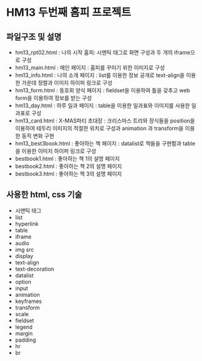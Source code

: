 # HM13 두번째 홈피 프로젝트 

## 파일구조 및 설명
* hm13_rpt02.html : 나의 시작 홈피: 시멘틱 태그로 화면 구성과 두 개의 iframe으로 구성
* hm13_main.html : 메인 페이지 : 홈피를 꾸미기 위한 이미지로 구성
* hm13_info.html : 나의 소개 페이지 : list를 이용한 정보 공개로 text-align을 이용한 가운데 정렬과 이미지 하이퍼 링크로 구성
* hm13_form.html : 동호회 양식 페이지 :  fieldset을 이용하여 틀을 갖추고 web form을 이용하여 정보를 받는 구성
* hm13_day.html : 하루 일과 페이지 : table을 이용한 일과표와 이미지를 사용한 일과표로 구성
* hm13_card.html : X-MAS파티 초대장 : 크리스마스 트리와 장식들을 position을 이용하여 테두리 이미지의 적절한 위치로 구성과 animation 과 transform을 이용한 동적 변화 구현
* hm13_best3book.html : 좋아하는 책 페이지 : datalist로 책들을 구현함과 table을 이용한 이미지 하이퍼 링크로 구성
 * bestbook1.html : 좋아하는 책 1의 설명 페이지
 * bestbook2.html : 좋아하는 책 2의 설명 페이지
 * bestbook3.html : 좋아하는 책 3의 설명 페이지
## 사용한 html, css 기술 
* 시맨틱 태그
* list
* hyperlink
* table
* iframe
* audio
* img src
* display
* text-align
* text-decoration
* datalist
* option
* input
* animation
* keyframes
* transform
* scale
* fieldset
* legend
* margin
* padding
* hr
* br
